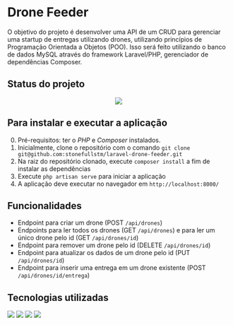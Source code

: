 # Drone Feeder

O objetivo do projeto é desenvolver uma API de um CRUD para gerenciar uma startup de entregas utilizando drones, utilizando princípios de Programação Orientada a Objetos (POO). Isso será feito utilizando o banco de dados MySQL através do framework Laravel/PHP, gerenciador de dependências Composer.

## Status do projeto

<p align="center">
<img src="https://img.shields.io/badge/STATUS-EM DESENVOLVIMENTO-blue"/>
</p>

## Para instalar e executar a aplicação

0. Pré-requisitos: ter o *PHP* e *Composer* instalados.
1. Inicialmente, clone o repositório com o comando `git clone git@github.com:stonefullstm/laravel-drone-feeder.git`
2. Na raiz do repositório clonado, execute `composer install` a fim de instalar as dependências
3. Execute `php artisan serve` para iniciar a aplicação
4. A aplicação deve executar no navegador em `http://localhost:8000/`

## Funcionalidades

- Endpoint para criar um drone (POST `/api/drones`)
- Endpoints para ler todos os drones (GET `/api/drones`) e para ler um único drone pelo id (GET `/api/drones/id`)
- Endpoint para remover um drone pelo id (DELETE `/api/drones/id`)
- Endpoint para atualizar os dados de um drone pelo id (PUT `/api/drones/id`)
- Endpoint para inserir uma entrega em um drone existente (POST `/api/drones/id/entrega`)

## Tecnologias utilizadas
 
<div display="inline-block">
<img width="" src="https://img.shields.io/badge/PHP-777BB4?style=for-the-badge&logo=php&logoColor=white">
<img width="" src="https://img.shields.io/badge/Composer-885630?style=for-the-badge&logo=Composer&logoColor=white">
<img width="" src="https://img.shields.io/badge/Laravel-FF2D20?style=for-the-badge&logo=laravel&logoColor=white">
<img width="" src="https://img.shields.io/badge/MySQL-005C84?style=for-the-badge&logo=mysql&logoColor=white">
<!-- <img width="" src="https://img.shields.io/badge/Swagger-85EA2D?style=for-the-badge&logo=Swagger&logoColor=white"> -->
</div>